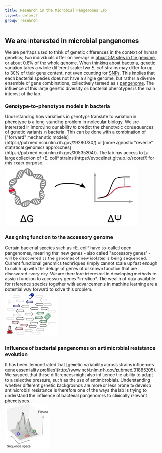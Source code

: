 ```yaml
---
title: Research in the Microbial Pangenomes Lab
layout: default
group: research
---
```


## We are interested in microbial pangenomes

We are perhaps used to think of genetic differences in the context of human genetics; two individuals differ on average in [about 5M sites in the genome](https://pubmed.ncbi.nlm.nih.gov/26432245/), or about 0.8% of the whole genome. When thinking about bacteria, genetic variation takes a whole different scale: two *E. coli* strains may differ for up to 30% of their gene content, not even counting for [SNPs](https://en.wikipedia.org/wiki/Single-nucleotide_polymorphism). This implies that each bacterial species does not have a single genome, but rather a diverse ensemble of gene combinations, collectively termed as a [pangenome](https://pubmed.ncbi.nlm.nih.gov/19086349/). The influence of this large genetic diversity on bacterial phenotypes is the main interest of the lab.

### Genotype-to-phenotype models in bacteria

<div class="row">
<div class="col-md-8">
Understanding how variations in genotype translate to variation in phenotype is a long-standing problem in molecular biology. We are interested in improving our ability to predict the phenotypic consequences of genetic variants in bacteria. This can be done with a combination of ["forward" mechanistic models](https://pubmed.ncbi.nlm.nih.gov/29280730/) or [more agnostic "reverse" statistical genomics approaches](https://pubmed.ncbi.nlm.nih.gov/30535304/). The lab has access to [a large collection of *E. coli* strains](https://evocellnet.github.io/ecoref/) for this exact purpose.
</div>
<div class="col-md-4">
<img class="img-fluid" src="/static/img/geno_to_pheno.jpg" alt="Genotype to phenotype scheme">
</div>
</div>

### Assigning function to the accessory genome

<div class="row">
<div class="col-md-10">
Certain bacterial species such as *E. coli* have so-called open pangenomes, meaning that new genes - also called "accessory genes" - will be discovered as the genomes of new isolates is being sequenced. Current functional genomics techniques simply cannot scale up fast enough to catch up with the deluge of genes of unknown function that are discovered every day. We are therefore interested in developing methods to assign function to accessory genes *in-silico*. The wealth of data available for reference species together with advancements in machine learning are a potential way forward to solve this problem.
</div>
<div class="col-md-2">
<img class="img-fluid" src="/static/img/accessory_genome.jpg" alt="Functional prediction for the accessory genome">
</div>
</div>

### Influence of bacterial pangenomes on antimicrobial resistance evolution

<div class="row">
<div class="col-md-10">
It has been demonstrated that [genetic variability across strains influences gene essentiality profiles](http://www.ncbi.nlm.nih.gov/pubmed/31885205). We suspect that these differences might also influence the ability to adapt to a selective pressure, such as the use of antimicrobials. Understanding whether different genetic backgrounds are more or less prone to develop antimicrobial resistance is therefore one of the ways the lab is trying to understand the influence of bacterial pangenomes to clinically relevant phenotypes.
</div>
<div class="col-md-2">
<img class="img-fluid" src="/static/img/amr.jpg" alt="Antimicrobial resistance evolution across genetic backgrounds">
</div>
</div>
